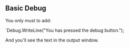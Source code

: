 ## Basic Debug

You only must to add:

`Debug.WriteLine("You has pressed the debug button.");

And you'll see the text in the output window.

